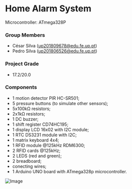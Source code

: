 # Home Alarm System
Microcontroller: ATmega328P

### Group Members
 * César Silva    (up201809678@edu.fe.up.pt) 
 * Pedro Silva    (up201806526@edu.fe.up.pt)

### Project Grade
 * 17.2/20.0

### Components
  - 1 motion detector PIR HC-SR501;
  - 5 pressure buttons (to simulate other sensors);
  - 5x100kΩ resistors;
  - 2x1kΩ resistors;
  - 1 DC buzzer;
  - 1 shift register CD74HC195;
  - 1 display LCD 16x02 with I2C module;
  - 1 RTC DS3231 module with I2C;
  - 1 matrix keyboard 4x4;
  - 1 RFID module @125kHz RDM6300;
  - 2 RFID cards @125kHz;
  - 2 LEDS (red and green);
  - 2 breadboard;
  - conecting wires;
  - 1 Arduino UNO board with ATmega328p microcontroller.
 
 ![Image](https://cdn.discordapp.com/attachments/757916940885819434/865294646455566366/unknown.png)
